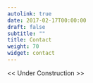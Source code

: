 ```yaml
---
autolink: true
date: 2017-02-17T00:00:00
draft: false
subtitle: ""
title: Contact
weight: 70
widget: contact
---
```

<< Under Construction >>
